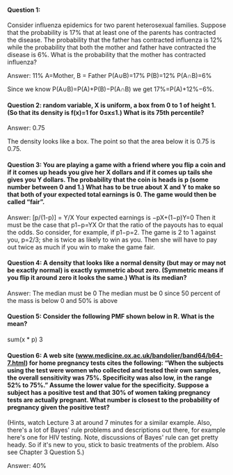 #### Question 1: 
Consider influenza epidemics for two parent heterosexual families. Suppose that the probability is 17% that at least one of the parents has contracted the disease. The probability that the father has contracted influenza is 12% while the probability that both the mother and father have contracted the disease is 6%. What is the probability that the mother has contracted influenza?

Answer: 11%
A=Mother, B = Father
P(A∪B)=17%
P(B)=12%
P(A∩B)=6%

Since we know P(A∪B)=P(A)+P(B)−P(A∩B) we get
17%=P(A)+12%−6%.

#### Question 2:  random variable, X is uniform, a box from 0 to 1 of height 1. (So that its density is f(x)=1 for 0≤x≤1.) What is its 75th percentile?

Answer: 0.75

The density looks like a box. The point so that the area below it is 0.75 is 0.75. 

#### Question 3: You are playing a game with a friend where you flip a coin and if it comes up heads you give her X dollars and if it comes up tails she gives you Y dollars. The probability that the coin is heads is p (some number between 0 and 1.) What has to be true about X and Y to make so that both of your expected total earnings is 0. The game would then be called “fair”.

Answer: [p/(1-p)] = Y/X
Your expected earnings is −pX+(1−p)Y=0 Then it must be the case that p1−p=YX Or that the ratio of the payouts has to equal the odds. So consider, for example, if p1−p=2. The game is 2 to 1 against you, p=2/3; she is twice as likely to win as you. Then she will have to pay out twice as much if you win to make the game fair.

#### Question 4: A density that looks like a normal density (but may or may not be exactly normal) is exactly symmetric about zero. (Symmetric means if you flip it around zero it looks the same.) What is its median?

Answer: The median must be 0
The median must be 0 since 50 percent of the mass is below 0 and 50% is above

#### Question 5: Consider the following PMF shown below in R. What is the mean?
sum(x * p)
3

#### Question 6: A web site (www.medicine.ox.ac.uk/bandolier/band64/b64-7.html) for home pregnancy tests cites the following: “When the subjects using the test were women who collected and tested their own samples, the overall sensitivity was 75%. Specificity was also low, in the range 52% to 75%.” Assume the lower value for the specificity. Suppose a subject has a positive test and that 30% of women taking pregnancy tests are actually pregnant. What number is closest to the probability of pregnancy given the positive test?

(Hints, watch Lecture 3 at around 7 minutes for a similar example. Also, there's a lot of Bayes' rule problems and descriptions out there, for example here's one for HIV testing. Note, discussions of Bayes' rule can get pretty heady. So if it's new to you, stick to basic treatments of the problem. Also see Chapter 3 Question 5.)

Answer: 40%

